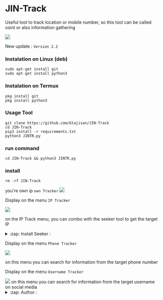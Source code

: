 # JIN-Track
Useful tool to track location or mobile number, so this tool can be called osint or also information gathering

<img src="https://github.com/HunxByts/JIN-Track/blob/main/asset/bn.png"/>

New update :
```Version 2.2```

### Instalation on Linux (deb)
```
sudo apt-get install git
sudo apt-get install python3
```

### Instalation on Termux
```
pkg install git
pkg install python3
```

### Usage Tool
```
git clone https://github.com/Gtajisan/JIN-Track
cd JIN-Track
pip3 install -r requirements.txt
python3 JINTR.py
```
### run command 
```
cd JIN-Track && python3 JINTR.py
```

### install
```
rm -rf JIN-Track
```
you're own ip ```own Tracker```
<img src="https://i.postimg.cc/K8V1PrZG/Screenshot-20231211-181153-Termux.png " />
 

Display on the menu ```IP Tracker```

<img src="https://i.postimg.cc/Y9BjVrGT/Screenshot-20231211-181130-Termux.png " />

on the IP Track menu, you can combo with the seeker tool to get the target IP
<details>
<summary>:zap: Install Seeker :</summary>
- <strong><a href="https://i.postimg.cc/fWG5KFvF/Screenshot-20231211-182246-Termux.png">Get Seeker</a></strong>
</details>

Display on the menu ```Phone Tracker```

<img src="https://i.postimg.cc/Y9BjVrGT/Screenshot-20231211-181130-Termux.png" />

on this menu you can search for information from the target phone number

Display on the menu ```Username Tracker```

<img src="https://i.postimg.cc/280b6NMB/Screenshot-20231211-181220-Termux.png"/>
on this menu you can search for information from the target username on social media

<details>
<summary>:zap: Author :</summary>
- <strong><a href="https://github.com/Gtajisan">HunxByts</a></strong>
</details>
